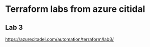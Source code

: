 # Terraform labs from azure citidal 

## Lab 3
https://azurecitadel.com/automation/terraform/lab3/

